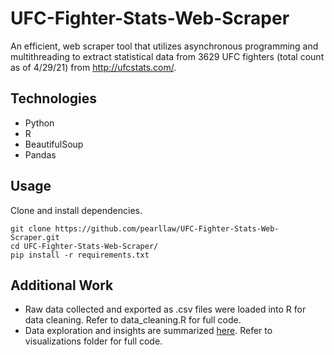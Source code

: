 # UFC-Fighter-Stats-Web-Scraper
An efficient, web scraper tool that utilizes asynchronous programming and multithreading to extract statistical data from 3629 UFC fighters (total count as of 4/29/21) from http://ufcstats.com/.

## Technologies
- Python
- R
- BeautifulSoup
- Pandas

## Usage
Clone and install dependencies.
```
git clone https://github.com/pearllaw/UFC-Fighter-Stats-Web-Scraper.git
cd UFC-Fighter-Stats-Web-Scraper/
pip install -r requirements.txt
```

## Additional Work
- Raw data collected and exported as .csv files were loaded into R for data cleaning. Refer to data_cleaning.R for full code. 
- Data exploration and insights are summarized <a href="http://rpubs.com/pearllaw/ufcdatavisualization" target="_blank">here</a>. Refer to visualizations folder for full code.
